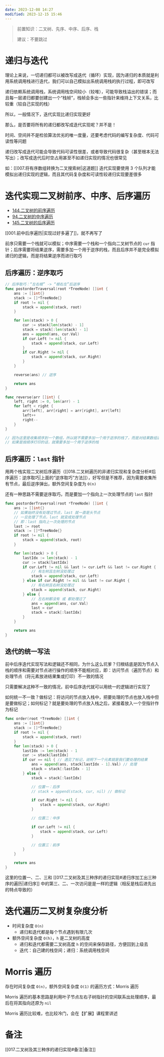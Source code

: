 ```yaml
---
date: 2023-12-08 14:27
modified: 2023-12-15 15:46
---
```

>前置知识：二叉树、先序、中序、后序、栈
>
>建议：不要跳过

# 递归与迭代

理论上来说，一切递归都可以被改写成迭代（循环）实现，因为递归的本质就是利用系统调用栈进行迭代，我们可以自己模拟出系统调用栈的执行过程，即可改写

递归依赖系统调用栈，系统调用栈空间较小（较堆），可能导致栈溢出的错误；而且每一层递归都要创建出一个“栈帧”，栈帧会多出一些指针来维持上下文关系，比较重（较自己实现的栈）

所以，一般情况下，迭代实现比递归实现更好

那么，是否要将所有的递归都改写成迭代实现呢？并不是！

时间、空间并不是检验算法优劣的唯一度量，还要考虑代码的编写复杂度、代码可读性等问题

递归改写成迭代可能会导致代码可读性很差，或者导致代码很复杂（甚至根本无法写出）；改写成迭代后时空占用甚至不如递归实现的情况也很常见

如：[[007.将有序数组转换为二叉搜索树|这道题]] 迭代实现要使用 3 个队列才能模拟出递归实现的逻辑，而且其代码复杂度和可读性较递归实现要差很多

# 迭代实现二叉树前序、中序、后序遍历

- [144.二叉树的前序遍历](https://leetcode.cn/problems/binary-tree-preorder-traversal/)
-  [94.二叉树的中序遍历](https://leetcode.cn/problems/binary-tree-inorder-traversal/)
- [145.二叉树的后序遍历](https://leetcode.cn/problems/binary-tree-postorder-traversal/)

[[001.前中后序遍历|实现过好多遍了]]，就不再写了

前序只需要一个栈就可以模拟；中序需要一个栈和一个指向二叉树节点的 `cur` 指针；后序需要将结果逆序，需要多加一个用于逆序的栈，而且后序并不是完全模拟递归的逻辑，而是将结果逆序而进行取巧

## 后序遍历：逆序取巧

```go
// 后序取巧：“左右根” -> “根右左”后逆序
func postorderTraversal(root *TreeNode) []int {
	ans := []int{}
	stack := []*TreeNode{}
	if root != nil {
		stack = append(stack, root)
	}

	for len(stack) > 0 {
		cur := stack[len(stack) - 1]
		stack = stack[:len(stack) - 1]
		ans = append(ans, cur.Val)
		if cur.Left != nil {
			stack = append(stack, cur.Left)
		}
		if cur.Right != nil {
			stack = append(stack, cur.Right)
		}
	}

	reverse(ans) // 逆序

	return ans
}

func reverse(arr []int) {
	left, right := 0, len(arr) - 1
	for left < right {
		arr[left], arr[right] = arr[right], arr[left]
		left++
		right--
	}
}

// 因为这里是收集顺序到一个数组，所以就不需要多加一个用于逆序的栈了，而是对结果数组进行逆序
// 如果是按顺序打印的话，就需要多加一个用于逆序的栈
```

## 后序遍历：`last` 指针

用两个栈实现二叉树后序遍历（[[018.二叉树遍历的非递归实现和复杂度分析#后序遍历：逆序取巧|上面的“逆序取巧”方法]]），好写但是不推荐，因为需要收集所有节点，最后逆序弹出，额外空间复杂度为 `O(n)`

还有一种思路不需要逆序取巧，而是要加一个指向上一次处理节点的 `last` 指针

```go
func postorderTraversal(root *TreeNode) []int {
	ans := []int{}
	// 如果始终没有处理过节点，last 就一直是头节点
	// 一旦处理了节点，last 就变成处理节点
	// 即：last 指向上一次处理的节点
	last := root
	stack := []*TreeNode{}
	if root != nil {
		stack = append(stack, root)
	}

	for len(stack) > 0 {
		lastIdx := len(stack) - 1
		cur := stack[lastIdx]
		if cur.Left != nil && last != cur.Left && last != cur.Right {
			// 有左树且左树没处理过
			stack = append(stack, cur.Left)
		} else if cur.Right != nil && last != cur.Right {
			// 有右树且右树没处理过
			stack = append(stack, cur.Right)
		} else {
			// 左右树都没有 或 都处理过了
			ans = append(ans, cur.Val)
			last = cur
			stack = stack[:lastIdx]
		}
	}

	return ans
}
```

## 迭代的统一写法

前中后序迭代实现写法和逻辑还不相同，为什么这么坑爹？归根结底是因为节点入栈的顺序和需要对节点进行操作的顺序不能相对应，即：访问节点（遍历节点）和处理节点（将元素放进结果集或打印）不⼀致的情况

只需要解决这种不一致的情况，前中后序迭代就可以用统一的逻辑进行实现了

如何统一不一致？做标记：将访问的节点放⼊栈中，把要处理的节点也放⼊栈中但是要做标记；如何标记？就是要处理的节点放⼊栈之后，紧接着放⼊⼀个空指针作为标记

```go
func order(root *TreeNode) []int {
	ans := []int{}
	stack := []*TreeNode{}
	if root != nil {
		stack = append(stack, root)
	}
	for len(stack) > 0 {
		lastIdx := len(stack) - 1
		cur := stack[lastIdx]
		if cur == nil { // 遇见了标记，说明下一个元素就是我们要处理的结果
			ans = append(ans, stack[lastIdx - 1].Val) // 处理
			stack = stack[:lastIdx - 1]
		} else {
			stack = stack[:lastIdx]

			// 位置一：后序
			// stack = append(stack, cur, nil) // 做标记

			if cur.Right != nil {
				stack = append(stack, cur.Right)
			}

			// 位置二：中序

			if cur.Left != nil {
				stack = append(stack, cur.Left)
			}

			// 位置三：前序
		}
	}

	return ans
}
```

这里的位置一、二、三和 [[017.二叉树及其三种序的递归实现#递归序加工出三种序的遍历|递归序]] 中的第三、二、一次访问是是一样的逻辑（相反是栈后进先出的特点导致的）


# 迭代遍历二叉树复杂度分析

- 时间复杂度 `O(n)`
	- 递归和迭代都是每个节点遇到有限几次
- 额外空间复杂度 `O(h)`，`h` 是二叉树的高度
	- 递归和迭代都需要二叉树高度 `h` 的空间来保存路径，方便回到上级去
	- 迭代：自己建的栈空间；递归：系统调用栈空间

# Morris 遍历

存在时间复杂度 `O(n)`，额外空间复杂度 `O(1)` 的遍历方式：Morris 遍历

Morris 遍历的基本思路是利用叶子节点左右子树指针的空间联系出处理顺序，最后在将其指向还原为 `nil`

Morris 遍历比较难，也比较冷门，会在【扩展】课程里讲述

# 备注

[[017.二叉树及其三种序的递归实现#备注|备注]]
